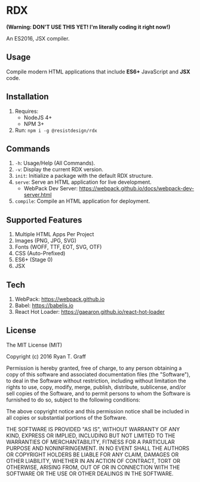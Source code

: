 # RDX
**(Warning: DON'T USE THIS YET! I'm literally coding it right now!)**

An ES2016, JSX compiler.

## Usage

Compile modern HTML applications that include **ES6+** JavaScript and **JSX** code.

## Installation

1. Requires:
    - NodeJS 4+
    - NPM 3+
1. Run: `npm i -g @resistdesign/rdx`

## Commands

1. `-h`: Usage/Help (All Commands).
1. `-v`: Display the current RDX version.
1. `init`: Initialize a package with the default RDX structure.
1. `serve`: Serve an HTML application for live development.
    - WebPack Dev Server: https://webpack.github.io/docs/webpack-dev-server.html
1. `compile`: Compile an HTML application for deployment.

## Supported Features

1. Multiple HTML Apps Per Project
1. Images (PNG, JPG, SVG)
1. Fonts (WOFF, TTF, EOT, SVG, OTF)
1. CSS (Auto-Prefixed)
1. ES6+ (Stage 0)
1. JSX

## Tech

1. WebPack: https://webpack.github.io
1. Babel: https://babeljs.io
1. React Hot Loader: https://gaearon.github.io/react-hot-loader

## License

The MIT License (MIT)

Copyright (c) 2016 Ryan T. Graff

Permission is hereby granted, free of charge, to any person obtaining a copy
of this software and associated documentation files (the "Software"), to deal
in the Software without restriction, including without limitation the rights
to use, copy, modify, merge, publish, distribute, sublicense, and/or sell
copies of the Software, and to permit persons to whom the Software is
furnished to do so, subject to the following conditions:

The above copyright notice and this permission notice shall be included in all
copies or substantial portions of the Software.

THE SOFTWARE IS PROVIDED "AS IS", WITHOUT WARRANTY OF ANY KIND, EXPRESS OR
IMPLIED, INCLUDING BUT NOT LIMITED TO THE WARRANTIES OF MERCHANTABILITY,
FITNESS FOR A PARTICULAR PURPOSE AND NONINFRINGEMENT. IN NO EVENT SHALL THE
AUTHORS OR COPYRIGHT HOLDERS BE LIABLE FOR ANY CLAIM, DAMAGES OR OTHER
LIABILITY, WHETHER IN AN ACTION OF CONTRACT, TORT OR OTHERWISE, ARISING FROM,
OUT OF OR IN CONNECTION WITH THE SOFTWARE OR THE USE OR OTHER DEALINGS IN THE
SOFTWARE.
